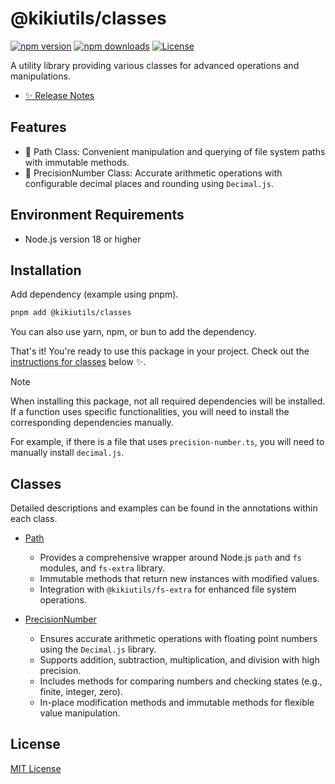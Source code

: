 # @kikiutils/classes

[![npm version][npm-version-src]][npm-version-href]
[![npm downloads][npm-downloads-src]][npm-downloads-href]
[![License][license-src]][license-href]

A utility library providing various classes for advanced operations and manipulations.

- [✨ Release Notes](./CHANGELOG.md)

## Features

- 📁 Path Class: Convenient manipulation and querying of file system paths with immutable methods.
- 🔢 PrecisionNumber Class: Accurate arithmetic operations with configurable decimal places and rounding using `Decimal.js`.

## Environment Requirements

- Node.js version 18 or higher

## Installation

Add dependency (example using pnpm).

```bash
pnpm add @kikiutils/classes
```

You can also use yarn, npm, or bun to add the dependency.

That's it! You're ready to use this package in your project. Check out the [instructions for classes](#classes) below ✨.

> [!NOTE]
> When installing this package, not all required dependencies will be installed. If a function uses specific functionalities, you will need to install the corresponding dependencies manually.
>
> For example, if there is a file that uses `precision-number.ts`, you will need to manually install `decimal.js`.

## Classes

Detailed descriptions and examples can be found in the annotations within each class.

- [Path](./src/path.ts)
  - Provides a comprehensive wrapper around Node.js `path` and `fs` modules, and `fs-extra` library.
  - Immutable methods that return new instances with modified values.
  - Integration with `@kikiutils/fs-extra` for enhanced file system operations.

- [PrecisionNumber](./src/precision-number.ts)
  - Ensures accurate arithmetic operations with floating point numbers using the `Decimal.js` library.
  - Supports addition, subtraction, multiplication, and division with high precision.
  - Includes methods for comparing numbers and checking states (e.g., finite, integer, zero).
  - In-place modification methods and immutable methods for flexible value manipulation.

## License

[MIT License](./LICENSE)

<!-- Badges -->
[npm-version-href]: https://npmjs.com/package/@kikiutils/classes
[npm-version-src]: https://img.shields.io/npm/v/@kikiutils/classes/latest.svg?style=flat&colorA=18181B&colorB=28CF8D

[npm-downloads-href]: https://npmjs.com/package/@kikiutils/classes
[npm-downloads-src]: https://img.shields.io/npm/dm/@kikiutils/classes.svg?style=flat&colorA=18181B&colorB=28CF8D

[license-href]: https://github.com/kiki-kanri/kikiutils-node-classes/blob/main/LICENSE
[license-src]: https://img.shields.io/npm/l/@kikiutils/classes.svg?style=flat&colorA=18181B&colorB=28CF8D
